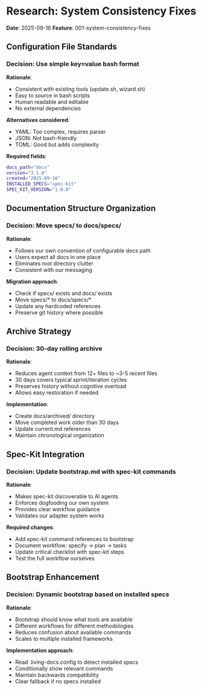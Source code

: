 # Research: System Consistency Fixes

**Date**: 2025-09-16
**Feature**: 001-system-consistency-fixes

## Configuration File Standards

### Decision: Use simple key=value bash format
**Rationale**:
- Consistent with existing tools (update.sh, wizard.sh)
- Easy to source in bash scripts
- Human readable and editable
- No external dependencies

**Alternatives considered**:
- YAML: Too complex, requires parser
- JSON: Not bash-friendly
- TOML: Good but adds complexity

**Required fields**:
```bash
docs_path="docs"
version="3.1.0"
created="2025-09-16"
INSTALLED_SPECS="spec-kit"
SPEC_KIT_VERSION="1.0.0"
```

## Documentation Structure Organization

### Decision: Move specs/ to docs/specs/
**Rationale**:
- Follows our own convention of configurable docs path
- Users expect all docs in one place
- Eliminates root directory clutter
- Consistent with our messaging

**Migration approach**:
- Check if specs/ exists and docs/ exists
- Move specs/* to docs/specs/*
- Update any hardcoded references
- Preserve git history where possible

## Archive Strategy

### Decision: 30-day rolling archive
**Rationale**:
- Reduces agent context from 12+ files to ~3-5 recent files
- 30 days covers typical sprint/iteration cycles
- Preserves history without cognitive overload
- Allows easy restoration if needed

**Implementation**:
- Create docs/archived/ directory
- Move completed work older than 30 days
- Update current.md references
- Maintain chronological organization

## Spec-Kit Integration

### Decision: Update bootstrap.md with spec-kit commands
**Rationale**:
- Makes spec-kit discoverable to AI agents
- Enforces dogfooding our own system
- Provides clear workflow guidance
- Validates our adapter system works

**Required changes**:
- Add spec-kit command references to bootstrap
- Document workflow: specify → plan → tasks
- Update critical checklist with spec-kit steps
- Test the full workflow ourselves

## Bootstrap Enhancement

### Decision: Dynamic bootstrap based on installed specs
**Rationale**:
- Bootstrap should know what tools are available
- Different workflows for different methodologies
- Reduces confusion about available commands
- Scales to multiple installed frameworks

**Implementation approach**:
- Read .living-docs.config to detect installed specs
- Conditionally show relevant commands
- Maintain backwards compatibility
- Clear fallback if no specs installed